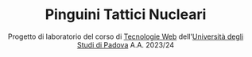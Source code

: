 <h1 style="text-align: center">Pinguini Tattici Nucleari</h1>

<p style="text-align: center">
   Progetto di laboratorio del corso di <a href="https://didattica.unipd.it/off/2021/LT/SC/SC1167/000ZZ/SCP4065581/N0">Tecnologie Web</a> dell'<a href="https://www.unipd.it/">Università degli Studi di Padova</a> A.A. 2023/24
</p>
